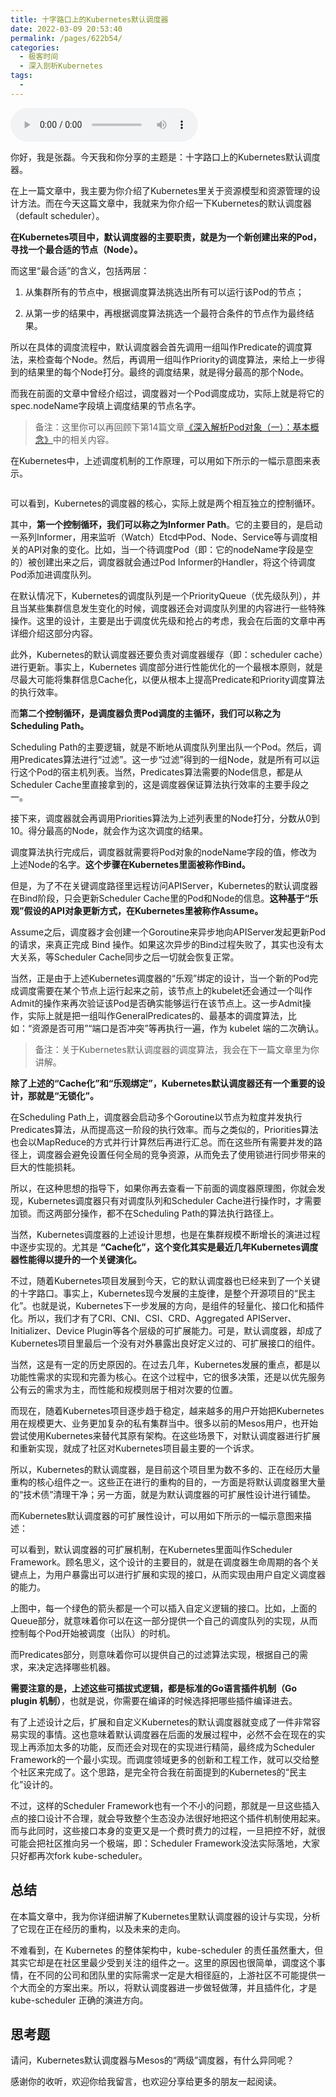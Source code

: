 ```yaml
---
title: 十字路口上的Kubernetes默认调度器
date: 2022-03-09 20:53:40
permalink: /pages/622b54/
categories:
  - 极客时间
  - 深入剖析Kubernetes
tags:
  - 
---
```

<audio title="41.十字路口上的Kubernetes默认调度器" src="https://static001.geekbang.org/resource/audio/48/f5/481afebfbbe867534f6b7d1726fcf6f5.mp3" controls="controls"></audio> 
<p>你好，我是张磊。今天我和你分享的主题是：十字路口上的Kubernetes默认调度器。</p><p>在上一篇文章中，我主要为你介绍了Kubernetes里关于资源模型和资源管理的设计方法。而在今天这篇文章中，我就来为你介绍一下Kubernetes的默认调度器（default scheduler）。</p><p><strong>在Kubernetes项目中，默认调度器的主要职责，就是为一个新创建出来的Pod，寻找一个最合适的节点（Node）。</strong></p><p>而这里“最合适”的含义，包括两层：</p><ol>
<li>
<p>从集群所有的节点中，根据调度算法挑选出所有可以运行该Pod的节点；</p>
</li>
<li>
<p>从第一步的结果中，再根据调度算法挑选一个最符合条件的节点作为最终结果。</p>
</li>
</ol><p>所以在具体的调度流程中，默认调度器会首先调用一组叫作Predicate的调度算法，来检查每个Node。然后，再调用一组叫作Priority的调度算法，来给上一步得到的结果里的每个Node打分。最终的调度结果，就是得分最高的那个Node。</p><p>而我在前面的文章中曾经介绍过，调度器对一个Pod调度成功，实际上就是将它的spec.nodeName字段填上调度结果的节点名字。</p><blockquote>
<p>备注：这里你可以再回顾下第14篇文章<a href="https://time.geekbang.org/column/article/40366">《深入解析Pod对象（一）：基本概念》</a>中的相关内容。</p>
</blockquote><!-- [[[read_end]]] --><p>在Kubernetes中，上述调度机制的工作原理，可以用如下所示的一幅示意图来表示。</p><p><img src="https://static001.geekbang.org/resource/image/bb/53/bb95a7d4962c95d703f7c69caf53ca53.jpg" alt=""></p><p>可以看到，<span class="orange">Kubernetes的调度器的核心，实际上就是两个相互独立的控制循环。</span></p><p>其中，<strong>第一个控制循环，我们可以称之为Informer Path</strong>。它的主要目的，是启动一系列Informer，用来监听（Watch）Etcd中Pod、Node、Service等与调度相关的API对象的变化。比如，当一个待调度Pod（即：它的nodeName字段是空的）被创建出来之后，调度器就会通过Pod Informer的Handler，将这个待调度Pod添加进调度队列。</p><p>在默认情况下，Kubernetes的调度队列是一个PriorityQueue（优先级队列），并且当某些集群信息发生变化的时候，调度器还会对调度队列里的内容进行一些特殊操作。这里的设计，主要是出于调度优先级和抢占的考虑，我会在后面的文章中再详细介绍这部分内容。</p><p>此外，Kubernetes的默认调度器还要负责对调度器缓存（即：scheduler cache）进行更新。事实上，Kubernetes 调度部分进行性能优化的一个最根本原则，就是尽最大可能将集群信息Cache化，以便从根本上提高Predicate和Priority调度算法的执行效率。</p><p>而<strong>第二个控制循环，是调度器负责Pod调度的主循环，我们可以称之为Scheduling Path。</strong></p><p>Scheduling Path的主要逻辑，就是不断地从调度队列里出队一个Pod。然后，调用Predicates算法进行“过滤”。这一步“过滤”得到的一组Node，就是所有可以运行这个Pod的宿主机列表。当然，Predicates算法需要的Node信息，都是从Scheduler Cache里直接拿到的，这是调度器保证算法执行效率的主要手段之一。</p><p>接下来，调度器就会再调用Priorities算法为上述列表里的Node打分，分数从0到10。得分最高的Node，就会作为这次调度的结果。</p><p>调度算法执行完成后，调度器就需要将Pod对象的nodeName字段的值，修改为上述Node的名字。<strong>这个步骤在Kubernetes里面被称作Bind。</strong></p><p>但是，为了不在关键调度路径里远程访问APIServer，Kubernetes的默认调度器在Bind阶段，只会更新Scheduler Cache里的Pod和Node的信息。<strong>这种基于“乐观”假设的API对象更新方式，在Kubernetes里被称作Assume。</strong></p><p>Assume之后，调度器才会创建一个Goroutine来异步地向APIServer发起更新Pod的请求，来真正完成 Bind 操作。如果这次异步的Bind过程失败了，其实也没有太大关系，等Scheduler Cache同步之后一切就会恢复正常。</p><p>当然，正是由于上述Kubernetes调度器的“乐观”绑定的设计，当一个新的Pod完成调度需要在某个节点上运行起来之前，该节点上的kubelet还会通过一个叫作Admit的操作来再次验证该Pod是否确实能够运行在该节点上。这一步Admit操作，实际上就是把一组叫作GeneralPredicates的、最基本的调度算法，比如：“资源是否可用”“端口是否冲突”等再执行一遍，作为 kubelet 端的二次确认。</p><blockquote>
<p>备注：关于Kubernetes默认调度器的调度算法，我会在下一篇文章里为你讲解。</p>
</blockquote><p><strong>除了上述的“Cache化”和“乐观绑定”，Kubernetes默认调度器还有一个重要的设计，那就是“无锁化”。</strong></p><p>在Scheduling Path上，调度器会启动多个Goroutine以节点为粒度并发执行Predicates算法，从而提高这一阶段的执行效率。而与之类似的，Priorities算法也会以MapReduce的方式并行计算然后再进行汇总。而在这些所有需要并发的路径上，调度器会避免设置任何全局的竞争资源，从而免去了使用锁进行同步带来的巨大的性能损耗。</p><p>所以，在这种思想的指导下，如果你再去查看一下前面的调度器原理图，你就会发现，Kubernetes调度器只有对调度队列和Scheduler Cache进行操作时，才需要加锁。而这两部分操作，都不在Scheduling Path的算法执行路径上。</p><p>当然，Kubernetes调度器的上述设计思想，也是在集群规模不断增长的演进过程中逐步实现的。尤其是 <strong>“Cache化”，这个变化其实是最近几年Kubernetes调度器性能得以提升的一个关键演化。</strong></p><p>不过，随着Kubernetes项目发展到今天，它的默认调度器也已经来到了一个关键的十字路口。事实上，Kubernetes现今发展的主旋律，是整个开源项目的“民主化”。也就是说，Kubernetes下一步发展的方向，是组件的轻量化、接口化和插件化。所以，我们才有了CRI、CNI、CSI、CRD、Aggregated APIServer、Initializer、Device Plugin等各个层级的可扩展能力。可是，默认调度器，却成了Kubernetes项目里最后一个没有对外暴露出良好定义过的、可扩展接口的组件。</p><p>当然，这是有一定的历史原因的。在过去几年，Kubernetes发展的重点，都是以功能性需求的实现和完善为核心。在这个过程中，它的很多决策，还是以优先服务公有云的需求为主，而性能和规模则居于相对次要的位置。</p><p>而现在，随着Kubernetes项目逐步趋于稳定，越来越多的用户开始把Kubernetes用在规模更大、业务更加复杂的私有集群当中。很多以前的Mesos用户，也开始尝试使用Kubernetes来替代其原有架构。<span class="orange">在这些场景下，对默认调度器进行扩展和重新实现，就成了社区对Kubernetes项目最主要的一个诉求。</span></p><p>所以，Kubernetes的默认调度器，是目前这个项目里为数不多的、正在经历大量重构的核心组件之一。这些正在进行的重构的目的，一方面是将默认调度器里大量的“技术债”清理干净；另一方面，就是为默认调度器的可扩展性设计进行铺垫。</p><p>而Kubernetes默认调度器的可扩展性设计，可以用如下所示的一幅示意图来描述：<br>
<img src="https://static001.geekbang.org/resource/image/fd/cd/fd17097799fe17fcbc625bf178496acd.jpg" alt=""></p><p>可以看到，默认调度器的可扩展机制，在Kubernetes里面叫作Scheduler Framework。顾名思义，这个设计的主要目的，就是在调度器生命周期的各个关键点上，为用户暴露出可以进行扩展和实现的接口，从而实现由用户自定义调度器的能力。</p><p>上图中，每一个绿色的箭头都是一个可以插入自定义逻辑的接口。比如，上面的Queue部分，就意味着你可以在这一部分提供一个自己的调度队列的实现，从而控制每个Pod开始被调度（出队）的时机。</p><p>而Predicates部分，则意味着你可以提供自己的过滤算法实现，根据自己的需求，来决定选择哪些机器。</p><p><strong>需要注意的是，上述这些可插拔式逻辑，都是标准的Go语言插件机制（Go plugin 机制）</strong>，也就是说，你需要在编译的时候选择把哪些插件编译进去。</p><p>有了上述设计之后，扩展和自定义Kubernetes的默认调度器就变成了一件非常容易实现的事情。这也意味着默认调度器在后面的发展过程中，必然不会在现在的实现上再添加太多的功能，反而还会对现在的实现进行精简，最终成为Scheduler Framework的一个最小实现。而调度领域更多的创新和工程工作，就可以交给整个社区来完成了。这个思路，是完全符合我在前面提到的Kubernetes的“民主化”设计的。</p><p>不过，这样的Scheduler Framework也有一个不小的问题，那就是一旦这些插入点的接口设计不合理，就会导致整个生态没办法很好地把这个插件机制使用起来。而与此同时，这些接口本身的变更又是一个费时费力的过程，一旦把控不好，就很可能会把社区推向另一个极端，即：Scheduler Framework没法实际落地，大家只好都再次fork kube-scheduler。</p><h2>总结</h2><p>在本篇文章中，我为你详细讲解了Kubernetes里默认调度器的设计与实现，分析了它现在正在经历的重构，以及未来的走向。</p><p>不难看到，在 Kubernetes 的整体架构中，kube-scheduler 的责任虽然重大，但其实它却是在社区里最少受到关注的组件之一。这里的原因也很简单，调度这个事情，在不同的公司和团队里的实际需求一定是大相径庭的，上游社区不可能提供一个大而全的方案出来。所以，将默认调度器进一步做轻做薄，并且插件化，才是 kube-scheduler 正确的演进方向。</p><h2>思考题</h2><p>请问，Kubernetes默认调度器与Mesos的“两级”调度器，有什么异同呢？</p><p>感谢你的收听，欢迎你给我留言，也欢迎分享给更多的朋友一起阅读。</p>